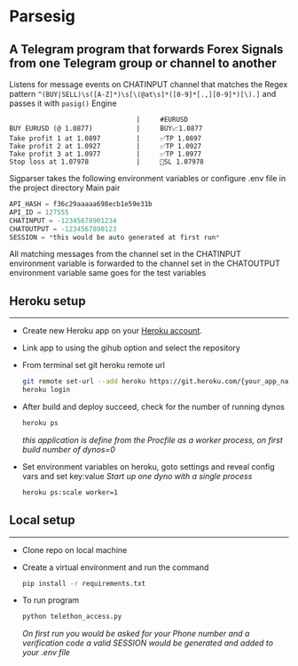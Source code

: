 # Parsesig


## A Telegram program that forwards Forex Signals from one Telegram group or channel to another

Listens for message events on CHATINPUT channel that matches the Regex pattern 
`^(BUY|SELL)\s([A-Z]*)\s[\(@at\s]*([0-9]*[.,][0-9]*)[\).]` 
and passes it with `pasig()` Engine

```comment
                                |     #EURUSD
BUY EURUSD (@ 1.0877)           |     BUY📈1.0877
Take profit 1 at 1.0897         |     ✅TP 1.0897
Take profit 2 at 1.0927         |     ✅TP 1.0927
Take profit 3 at 1.0977         |     ✅TP 1.0977
Stop loss at 1.07978            |     🛑SL 1.07978
```

Sigparser takes the following environment variables or configure .env file in the project directory
Main pair

  ```python
  API_HASH = f36c29aaaaa698ecb1e59e31b
  API_ID = 127555
  CHATINPUT = -12345678901234
  CHATOUTPUT = -1234567890123
  SESSION = *this would be auto generated at first run*
  ```

All matching messages from the channel set in the CHATINPUT environment variable 
is forwarded to the channel set in the CHATOUTPUT environment variable same goes for the test variables


## Heroku setup

---

* Create new Heroku app on your [Heroku account](https://heroku.com).
* Link app to using the gihub option and select the repository
* From terminal set git heroku remote url
   
  ```bash
  git remote set-url --add heroku https://git.heroku.com/{your_app_name}.git
  heroku login
  ```

* After build and deploy succeed, check for the number of running dynos

  ```bash
  heroku ps
  ```

  *this application is define from the Procfile as a worker process, on first build number of dynos=0*
* Set environment variables on heroku, goto settings and reveal config vars and set key:value
  *Start up one dyno with a single process*

  ```bash
  heroku ps:scale worker=1
  ```

## Local setup 

---
* Clone repo on local machine

* Create a virtual environment and run the command
  ```bash
  pip install -r requirements.txt
  ```
* To run program 
  ```bash
  python telethon_access.py
  ```

  *On first run you would be asked for your Phone number and a verification code*
  *a valid SESSION would be generated and added to your .env file*